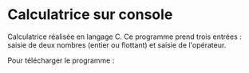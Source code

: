 # Calculatrice sur console

Calculatrice réalisée en langage C. Ce programme prend trois entrées : saisie de deux nombres (entier ou flottant) et saisie de l'opérateur.

Pour télécharger le programme : <lien>
